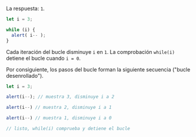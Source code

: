 La respuesta: `1`.

```js run
let i = 3;

while (i) {
  alert( i-- );
}
```

Cada iteración del bucle disminuye `i` en `1`. La comprobación `while(i)` detiene el bucle cuando `i = 0`.

Por consiguiente, los pasos del bucle forman la siguiente secuencia ("bucle desenrollado").

```js
let i = 3;

alert(i--); // muestra 3, disminuye i a 2

alert(i--) // muestra 2, disminuye i a 1

alert(i--) // muestra 1, disminuye i a 0

// listo, while(i) comprueba y detiene el bucle
```
